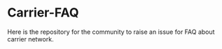 # Carrier-FAQ
Here is the repository for the community to raise an issue for FAQ about carrier network.
